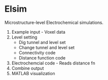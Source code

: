 # Elsim
Microstructure-level Electrochemical simulations.

1. Example input - Voxel data
2. Level setting
   - Dig tunnel and level set
   - Change tunnel and level set
   - Connectivity code
   - Distance function code
3. Electrochemcial code - Reads distance fn
4. Combine output
5. MATLAB visualization
